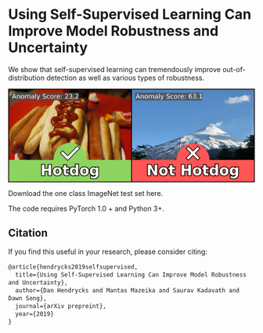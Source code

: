 # Using Self-Supervised Learning Can Improve Model Robustness and Uncertainty

We show that self-supervised learning can tremendously improve out-of-distribution detection as well as various types of robustness.

<img align="center" src="not_hotdog.png" width="750">

Download the one class ImageNet test set here.

The code requires PyTorch 1.0 + and Python 3+.

## Citation

If you find this useful in your research, please consider citing:

    @article{hendrycks2019selfsupervised,
      title={Using Self-Supervised Learning Can Improve Model Robustness and Uncertainty},
      author={Dan Hendrycks and Mantas Mazeika and Saurav Kadavath and Dawn Song},
      journal={arXiv prepreint},
      year={2019}
    }
